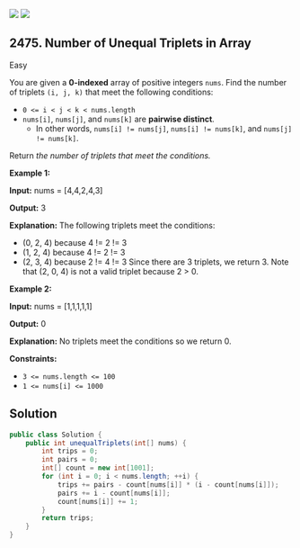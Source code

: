 [![](https://img.shields.io/github/stars/javadev/LeetCode-in-Java?label=Stars&style=flat-square)](https://github.com/javadev/LeetCode-in-Java)
[![](https://img.shields.io/github/forks/javadev/LeetCode-in-Java?label=Fork%20me%20on%20GitHub%20&style=flat-square)](https://github.com/javadev/LeetCode-in-Java/fork)

## 2475\. Number of Unequal Triplets in Array

Easy

You are given a **0-indexed** array of positive integers `nums`. Find the number of triplets `(i, j, k)` that meet the following conditions:

*   `0 <= i < j < k < nums.length`
*   `nums[i]`, `nums[j]`, and `nums[k]` are **pairwise distinct**.
    *   In other words, `nums[i] != nums[j]`, `nums[i] != nums[k]`, and `nums[j] != nums[k]`.

Return _the number of triplets that meet the conditions._

**Example 1:**

**Input:** nums = [4,4,2,4,3]

**Output:** 3

**Explanation:** The following triplets meet the conditions: 

- (0, 2, 4) because 4 != 2 != 3
- (1, 2, 4) because 4 != 2 != 3
- (2, 3, 4) because 2 != 4 != 3
Since there are 3 triplets, we return 3. 
Note that (2, 0, 4) is not a valid triplet because 2 > 0.

**Example 2:**

**Input:** nums = [1,1,1,1,1]

**Output:** 0

**Explanation:** No triplets meet the conditions so we return 0.

**Constraints:**

*   `3 <= nums.length <= 100`
*   `1 <= nums[i] <= 1000`

## Solution

```java
public class Solution {
    public int unequalTriplets(int[] nums) {
        int trips = 0;
        int pairs = 0;
        int[] count = new int[1001];
        for (int i = 0; i < nums.length; ++i) {
            trips += pairs - count[nums[i]] * (i - count[nums[i]]);
            pairs += i - count[nums[i]];
            count[nums[i]] += 1;
        }
        return trips;
    }
}
```